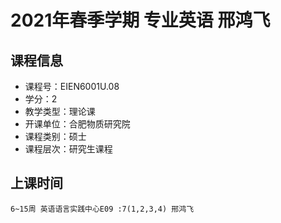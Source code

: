 # 2021年春季学期 专业英语 邢鸿飞






## 课程信息

- 课程号：EIEN6001U.08
- 学分：2
- 教学类型：理论课
- 开课单位：合肥物质研究院
- 课程类别：硕士
- 课程层次：研究生课程

## 上课时间

```
6~15周 英语语言实践中心E09 :7(1,2,3,4) 邢鸿飞
```

